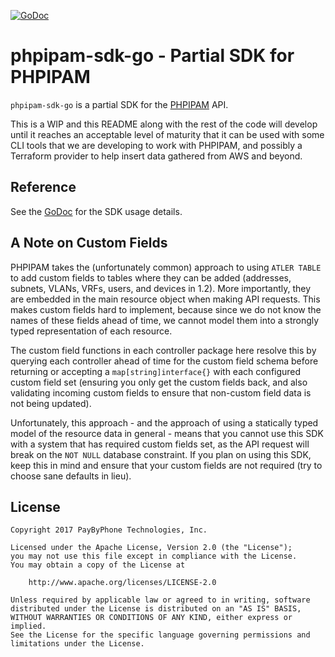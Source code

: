 [![GoDoc](https://godoc.org/github.com/paybyphone/phpipam-sdk-go?status.svg)](https://godoc.org/github.com/paybyphone/phpipam-sdk-go)

# phpipam-sdk-go - Partial SDK for PHPIPAM

`phpipam-sdk-go` is a partial SDK for the [PHPIPAM][1] API.

[1]: https://phpipam.net/api/api_documentation/

This is a WIP and this README along with the rest of the code will develop until
it reaches an acceptable level of maturity that it can be used with some CLI
tools that we are developing to work with PHPIPAM, and possibly a Terraform
provider to help insert data gathered from AWS and beyond.

## Reference

See the [GoDoc][2] for the SDK usage details.

[2]: https://godoc.org/github.com/paybyphone/phpipam-sdk-go

## A Note on Custom Fields

PHPIPAM takes the (unfortunately common) approach to using `ATLER TABLE` to add
custom fields to tables where they can be added (addresses, subnets, VLANs,
VRFs, users, and devices in 1.2). More importantly, they are embedded in the
main resource object when making API requests. This makes custom fields hard to
implement, because since we do not know the names of these fields ahead of time,
we cannot model them into a strongly typed representation of each resource.

The custom field functions in each controller package here resolve this by
querying each controller ahead of time for the custom field schema before
returning or accepting a `map[string]interface{}` with each configured custom
field set (ensuring you only get the custom fields back, and also validating
incoming custom fields to ensure that non-custom field data is not being
updated).

Unfortunately, this approach - and the approach of using a statically typed
model of the resource data in general - means that you cannot use this SDK with
a system that has required custom fields set, as the API request will break on
the `NOT NULL` database constraint. If you plan on using this SDK, keep this in
mind and ensure that your custom fields are not required (try to choose sane
defaults in lieu).

## License

```
Copyright 2017 PayByPhone Technologies, Inc.

Licensed under the Apache License, Version 2.0 (the "License");
you may not use this file except in compliance with the License.
You may obtain a copy of the License at

    http://www.apache.org/licenses/LICENSE-2.0

Unless required by applicable law or agreed to in writing, software
distributed under the License is distributed on an "AS IS" BASIS,
WITHOUT WARRANTIES OR CONDITIONS OF ANY KIND, either express or implied.
See the License for the specific language governing permissions and
limitations under the License.
```
